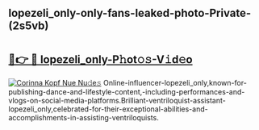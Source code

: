 ## lopezeli_only-only-fans​-leaked-photo​-Private-(2s5vb)


# <h2><a href="https://mediaupload.pro?title=lopezeli_only&ref=git">🔗👉 🔴 lopezeli_only-P𝚑ot𝚘𝚜-V𝚒d𝚎o</a></h2>

[![Corinna Kopf Nue Nu𝚍e𝚜](https://i.imgur.com/0qMVB7G.gif)](https://mediaupload.pro?title=lopezeli_only&ref=git)
Online-influencer-lopezeli_only,known-for-publishing-dance-and-lifestyle-content,-including-performances-and-vlogs-on-social-media-platforms.Brilliant-ventriloquist-assistant-lopezeli_only,celebrated-for-their-exceptional-abilities-and-accomplishments-in-assisting-ventriloquists.  